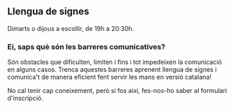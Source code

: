 ## Llengua de signes

Dimarts o dijous a escollir, de 19h a 20:30h.

### Ei, saps què són les barreres comunicatives?
Són obstacles que dificulten, limiten i fins i tot impedeixen la comunicació en alguns casos. Trenca aquestes barreres aprenent llengua de signes i comunica't de manera eficient fent servir les mans en versió catalana! 

No cal tenir cap coneixement, però si fos així, fes-nos-ho saber al formulari d'inscripció. 

